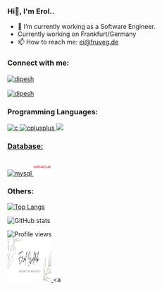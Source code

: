 ### Hi👋, I'm Erol..

- 🔭 I’m currently working as a Software Engineer.
- Currently working on Frankfurt/Germany
- 📫 How to reach me: ei@fruveg.de


<h3 align="left">Connect with me:</h3>
<p align="left">
<a href="https://www.linkedin.com/in/erol-isildak-softwaretester/" target="blank"><img align="center" src="https://cdn.jsdelivr.net/npm/simple-icons@3.0.1/icons/linkedin.svg" alt="dipesh" height="30" width="40" /></a>

<a href="https://medium.com/@erolisildakk" target="blank"><img align="center" src="https://medium.com/?source=---two_column_layout_nav----------------------------------" alt="dipesh" height="30" width="40" /></a>
</p>


<h3 align="left">Programming Languages:</h3>
<p align="left"> <a href="https://www.selenium.dev/" target="_blank"> <img src="\https://www.selenium.dev/" alt="c" width="40" height="40"/> </a> <a href="https://www.digitalocean.com/community/tutorials/core-java-tutorial" target="_blank"> <img src="https://sp-ao.shortpixel.ai/client/q_glossy,ret_img,w_730/https://online.crbtech.in/wp-content/uploads/2019/03/Core-Java-Pro.jpg" alt="cplusplus" width="40" height="40"/> </a><a href="https://cucumber.io/" target="_blank"> <img src="https://cucumber.io/" 
<br/>

<h3 align="left">Database:</h3>
<a href="https://www.postgresql.org/" target="_blank"> <img src="https://www.postgresql.org/media/img/about/press/elephant.png" alt="mysql" width="40" height="40"/> </a> <a href="https://www.oracle.com/" target="_blank"> <img src="https://raw.githubusercontent.com/devicons/devicon/master/icons/oracle/oracle-original.svg" alt="oracle" width="40" height="40"/> </a> 
<br/>

<h3 align="left">Others:</h3>


[![Top Langs](https://github-readme-stats.vercel.app/api/top-langs/?username=Dipeshshome)](https://github.com/anuraghazra/github-readme-stats)

![GitHub stats](https://github-readme-stats.vercel.app/api?username=erolisldk&show_icons=true&count_private=true)  

![Profile views](https://gpvc.arturio.dev/erolisldk)  
  <a href="" target="_blank"> <img src="https://github.com/erolisldk/erolisldk/blob/main/Erol%20Isildak.png?raw=true" alt="mysql" width="100" height="100"/> </a> <a 
